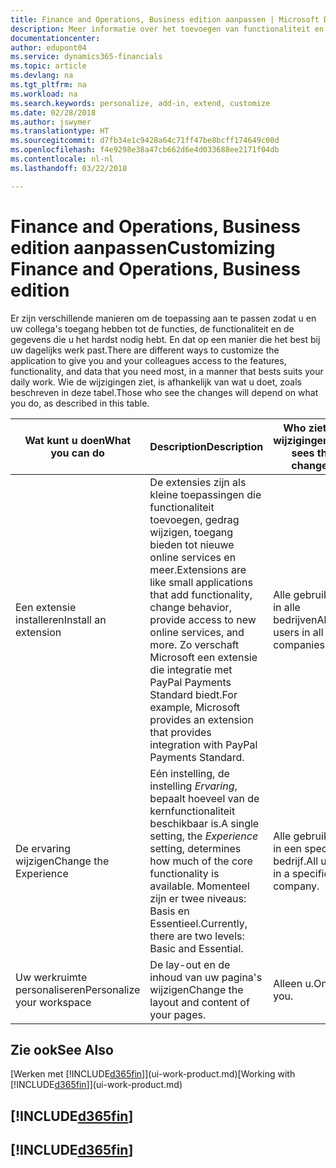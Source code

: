 ```yaml
---
title: Finance and Operations, Business edition aanpassen | Microsoft Docs
description: Meer informatie over het toevoegen van functionaliteit en het aanpassen van Finance and Operations, Business edition.
documentationcenter: 
author: edupont04
ms.service: dynamics365-financials
ms.topic: article
ms.devlang: na
ms.tgt_pltfrm: na
ms.workload: na
ms.search.keywords: personalize, add-in, extend, customize
ms.date: 02/28/2018
ms.author: jswymer
ms.translationtype: HT
ms.sourcegitcommit: d7fb34e1c9428a64c71ff47be8bcff174649c00d
ms.openlocfilehash: f4e9298e38a47cb662d6e4d033688ee2171f04db
ms.contentlocale: nl-nl
ms.lasthandoff: 03/22/2018

---
```

# <a name="customizing-finance-and-operations-business-edition"></a><span data-ttu-id="e77cc-103">Finance and Operations, Business edition aanpassen</span><span class="sxs-lookup"><span data-stu-id="e77cc-103">Customizing Finance and Operations, Business edition</span></span>
<!--NAV # Customizing Dynamics NAV -->
<span data-ttu-id="e77cc-104">Er zijn verschillende manieren om de toepassing aan te passen zodat u en uw collega's toegang hebben tot de functies, de functionaliteit en de gegevens die u het hardst nodig hebt. En dat op een manier die het best bij uw dagelijks werk past.</span><span class="sxs-lookup"><span data-stu-id="e77cc-104">There are different ways to customize the application to give you and your colleagues access to the features, functionality, and data that you need most, in a manner that bests suits your daily work.</span></span> <span data-ttu-id="e77cc-105">Wie de wijzigingen ziet, is afhankelijk van wat u doet, zoals beschreven in deze tabel.</span><span class="sxs-lookup"><span data-stu-id="e77cc-105">Those who see the changes will depend on what you do, as described in this table.</span></span>

| <span data-ttu-id="e77cc-106">Wat kunt u doen</span><span class="sxs-lookup"><span data-stu-id="e77cc-106">What you can do</span></span>    |  <span data-ttu-id="e77cc-107">Description</span><span class="sxs-lookup"><span data-stu-id="e77cc-107">Description</span></span>  |  <span data-ttu-id="e77cc-108">Who ziet de wijzigingen</span><span class="sxs-lookup"><span data-stu-id="e77cc-108">Who sees the changes</span></span>  |  <span data-ttu-id="e77cc-109">Meer informatie</span><span class="sxs-lookup"><span data-stu-id="e77cc-109">More information</span></span>  |
|-----|---------------|---------|-------|
|<span data-ttu-id="e77cc-110">Een extensie installeren</span><span class="sxs-lookup"><span data-stu-id="e77cc-110">Install an extension</span></span>|<span data-ttu-id="e77cc-111">De extensies zijn als kleine toepassingen die functionaliteit toevoegen, gedrag wijzigen, toegang bieden tot nieuwe online services en meer.</span><span class="sxs-lookup"><span data-stu-id="e77cc-111">Extensions are like small applications that add functionality, change behavior, provide access to new online services, and more.</span></span> <span data-ttu-id="e77cc-112">Zo verschaft Microsoft een extensie die integratie met PayPal Payments Standard biedt.</span><span class="sxs-lookup"><span data-stu-id="e77cc-112">For example, Microsoft provides an extension that provides integration with PayPal Payments Standard.</span></span>|<span data-ttu-id="e77cc-113">Alle gebruikers in alle bedrijven</span><span class="sxs-lookup"><span data-stu-id="e77cc-113">All users in all companies.</span></span>|[<span data-ttu-id="e77cc-114">Aanpassen met behulp van extensies</span><span class="sxs-lookup"><span data-stu-id="e77cc-114">Customizing Using Extensions</span></span>](ui-extensions.md)|
|<span data-ttu-id="e77cc-115">De ervaring wijzigen</span><span class="sxs-lookup"><span data-stu-id="e77cc-115">Change the Experience</span></span>|<span data-ttu-id="e77cc-116">Eén instelling, de instelling *Ervaring*, bepaalt hoeveel van de kernfunctionaliteit beschikbaar is.</span><span class="sxs-lookup"><span data-stu-id="e77cc-116">A single setting, the *Experience* setting, determines how much of the core functionality is available.</span></span> <span data-ttu-id="e77cc-117">Momenteel zijn er twee niveaus: Basis en Essentieel.</span><span class="sxs-lookup"><span data-stu-id="e77cc-117">Currently, there are two levels: Basic and Essential.</span></span>|<span data-ttu-id="e77cc-118">Alle gebruikers in een specifiek bedrijf.</span><span class="sxs-lookup"><span data-stu-id="e77cc-118">All users in a specific company.</span></span>|<span data-ttu-id="e77cc-119">[Uw [!INCLUDE[d365fin](includes/d365fin_md.md)]-ervaring aanpassen](ui-experiences.md)</span><span class="sxs-lookup"><span data-stu-id="e77cc-119">[Customizing Your [!INCLUDE[d365fin](includes/d365fin_md.md)] Experience](ui-experiences.md)</span></span>|
|<span data-ttu-id="e77cc-120">Uw werkruimte personaliseren</span><span class="sxs-lookup"><span data-stu-id="e77cc-120">Personalize your workspace</span></span>|<span data-ttu-id="e77cc-121">De lay-out en de inhoud van uw pagina's wijzigen</span><span class="sxs-lookup"><span data-stu-id="e77cc-121">Change the layout and content of your pages.</span></span>|<span data-ttu-id="e77cc-122">Alleen u.</span><span class="sxs-lookup"><span data-stu-id="e77cc-122">Only you.</span></span>|[<span data-ttu-id="e77cc-123">Het personaliseren van uw werkruimte</span><span class="sxs-lookup"><span data-stu-id="e77cc-123">Personalizing Your Workspace</span></span>](ui-personalization-user.md)|

## <a name="see-also"></a><span data-ttu-id="e77cc-124">Zie ook</span><span class="sxs-lookup"><span data-stu-id="e77cc-124">See Also</span></span>
<span data-ttu-id="e77cc-125">[Werken met [!INCLUDE[d365fin](includes/d365fin_md.md)]](ui-work-product.md)</span><span class="sxs-lookup"><span data-stu-id="e77cc-125">[Working with [!INCLUDE[d365fin](includes/d365fin_md.md)]](ui-work-product.md)</span></span>  

## [!INCLUDE[d365fin](includes/free_trial_md.md)]  
## [!INCLUDE[d365fin](includes/training_link_md.md)]

